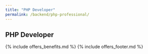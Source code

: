 ```yaml
---
title: "PHP Developer"
permalink: /backend/php-professional/
---
```

## PHP Developer

{% include offers_benefits.md %}
{% include offers_footer.md %}